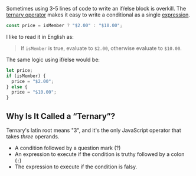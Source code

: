 Sometimes using 3-5 lines of code to write an if/else block is overkill. The [ternary operator](https://developer.mozilla.org/en-US/docs/Web/JavaScript/Reference/Operators/Conditional_operator) makes it easy to write a conditional as a single [expression](https://en.wikipedia.org/wiki/Expression_\(computer_science\)).

```js
const price = isMember ? "$2.00" : "$10.00";
```

I like to read it in English as:

> If `isMember` is true, evaluate to `$2.00`, otherwise evaluate to `$10.00`.

The same logic using if/else would be:

```js
let price;
if (isMember) {
  price = "$2.00";
} else {
  price = "$10.00";
}
```

## Why Is It Called a “Ternary”?

Ternary's latin root means "3", and it's the only JavaScript operator that takes _three_ operands.

- A condition followed by a question mark (?)
- An expression to execute if the condition is truthy followed by a colon (`:`)
- The expression to execute if the condition is falsy.